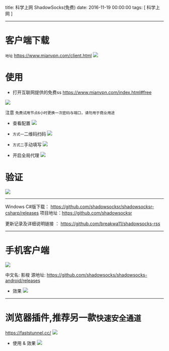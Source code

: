 title: 科学上网 ShadowSocks(免费)
date: 2016-11-19 00:00:00
tags: [ 科学上网 ]



---
# 客户端下载

`地址`  https://www.mianvpn.com/client.html
 ![]( http://7xnbs3.com1.z0.glb.clouddn.com/public/16-11-19/58373972.jpg)


# 使用
- 打开互联网提供的免费ss
https://www.mianvpn.com/index.html#free


![](http://7xnbs3.com1.z0.glb.clouddn.com/public/16-11-19/34802253.jpg)

注意 `免费试用节点6小时更换一次密码与端口，请勿用于商业用途`



- 查看配置
![]( http://7xnbs3.com1.z0.glb.clouddn.com/public/16-11-19/17683825.jpg)


- `方式一`二维码扫码
![]( http://7xnbs3.com1.z0.glb.clouddn.com/public/16-11-19/40930419.jpg)


- `方式二`手动填写
![]( http://7xnbs3.com1.z0.glb.clouddn.com/public/16-11-19/72174072.jpg)


- 开启全局代理
![]( http://7xnbs3.com1.z0.glb.clouddn.com/public/16-11-19/17445067.jpg)


# 验证 
![]( http://7xnbs3.com1.z0.glb.clouddn.com/public/16-11-19/51446865.jpg)


---


Windows C#版下载： https://github.com/shadowsocksr/shadowsocksr-csharp/releases
项目地址：https://github.com/shadowsocksr

更新记录及详细说明链接 ： https://github.com/breakwa11/shadowsocks-rss



---
# 手机客户端
![](http://7xnbs3.com1.z0.glb.clouddn.com/public/16-11-19/6264520.jpg)

中文名: 影梭
源地址: https://github.com/shadowsocks/shadowsocks-android/releases


- 效果
![]( http://7xnbs3.com1.z0.glb.clouddn.com/public/16-11-19/5282729.jpg)


---

# 浏览器插件,推荐另一款`快速安全通道`
https://faststunnel.cc/
![]( http://7xnbs3.com1.z0.glb.clouddn.com/public/16-11-19/66641490.jpg)


- 使用 & 效果
![](http://7xnbs3.com1.z0.glb.clouddn.com/public/16-11-19/15101991.jpg)



 
 